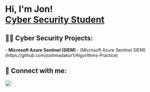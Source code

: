 <h1>Hi, I'm Jon! <br/><a href="https://github.com/joshmadakor1"></a> <a href="https://www.linkedin.com/in/jonathan-barnes-a15b852a1/">Cyber Security Student</a>

 <h2>👨‍💻 Cyber Security Projects:</h2>
- <b>Microsoft Azure Sentinel (SIEM)</b>
  - [Microsoft Azure Sentinel SIEM](https://github.com/joshmadakor1/Algorithms-Practice)


<h2> 🤳 Connect with me:</h2>


[<img align="left" alt="JoshMadakor | LinkedIn" width="22px" src="https://cdn.jsdelivr.net/npm/simple-icons@v3/icons/linkedin.svg" />][linkedin]



[linkedin]: https://www.linkedin.com/in/jonathan-barnes-a15b852a1/

<!--
**joshmadakor1/joshmadakor1** is a ✨ _special_ ✨ repository because its `README.md` (this file) appears on your GitHub profile.

Here are some ideas to get you started:

- 🔭 I’m currently working on ...
- 🌱 I’m currently learning ...
- 👯 I’m looking to collaborate on ...
- 🤔 I’m looking for help with ...
- 💬 Ask me about ...
- 📫 How to reach me: ...
- 😄 Pronouns: ...
- ⚡ Fun fact: ...
-->
